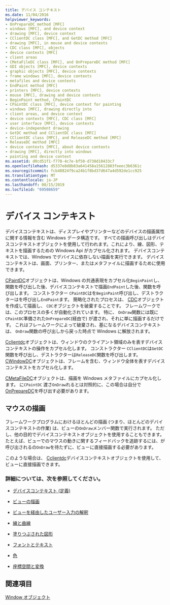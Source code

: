 ```yaml
---
title: デバイス コンテキスト
ms.date: 11/04/2016
helpviewer_keywords:
- OnPrepareDC method [MFC]
- windows [MFC], and device context
- drawing [MFC], device context
- CClientDC class [MFC], and GetDC method [MFC]
- drawing [MFC], in mouse and device contexts
- CDC class [MFC], objects
- device contexts [MFC]
- client areas
- CMetaFileDC class [MFC], and OnPrepareDC method [MFC]
- GDI objects [MFC], device contexts
- graphic objects [MFC], device contexts
- frame windows [MFC], device contexts
- metafiles and device contexts
- EndPaint method [MFC]
- printers [MFC], device contexts
- mouse [MFC], drawing and device contexts
- BeginPaint method, CPaintDC
- CPaintDC class [MFC], device context for painting
- windows [MFC], drawing directly into
- client areas, and device context
- device contexts [MFC], CDC class [MFC]
- user interface [MFC], device contexts
- device-independent drawing
- GetDC method and CClientDC class [MFC]
- CClientDC class [MFC], and ReleaseDC method [MFC]
- ReleaseDC method [MFC]
- device contexts [MFC], about device contexts
- drawing [MFC], directly into windows
- painting and device context
ms.assetid: d0cd51f1-f778-4c7e-bf50-d738d10433c7
ms.openlocfilehash: d5337e8d8b83a641458a15612803feeec3b6361c
ms.sourcegitcommit: fcb48824f9ca24b1f8bd37d647a4d592de1cc925
ms.translationtype: MT
ms.contentlocale: ja-JP
ms.lasthandoff: 08/15/2019
ms.locfileid: "69508659"
---
```

# <a name="device-contexts"></a>デバイス コンテキスト

デバイスコンテキストは、ディスプレイやプリンターなどのデバイスの描画属性に関する情報を含む Windows データ構造です。 すべての描画呼び出しはデバイスコンテキストオブジェクトを使用して行われます。これにより、線、図形、テキストを描画するための Windows Api がカプセル化されます。 デバイスコンテキストでは、Windows でデバイスに依存しない描画を実行できます。 デバイスコンテキストは、画面、プリンター、またはメタファイルに描画するために使用できます。

[CPaintDC](../mfc/reference/cpaintdc-class.md)オブジェクトは、Windows の共通表現をカプセル化`BeginPaint`し、関数を呼び出した後、デバイスコンテキストで描画`EndPaint`した後、関数を呼び出します。 コンストラクター `CPaintDC`はを`BeginPaint`呼び出し、デストラクターはを呼び出し`EndPaint`ます。 簡略化されたプロセスは、 [CDC](../mfc/reference/cdc-class.md)オブジェクトを作成して描画し、 `CDC`オブジェクトを破棄することです。 フレームワークでは、このプロセスの多くが自動化されています。 特に、 `OnDraw`関数には既に`CPaintDC`準備された`OnPrepareDC`(経由で) が渡され、それに単に描画するだけです。 これはフレームワークによって破棄され、基になるデバイスコンテキストは、 `OnDraw`関数の呼び出しから戻った時点で Windows に解放されます。

[Cclientdc](../mfc/reference/cclientdc-class.md)オブジェクトは、ウィンドウのクライアント領域のみを表すデバイスコンテキストの操作をカプセル化します。 コンストラクター `CClientDC`は`GetDC`関数を呼び出し、デストラクターは`ReleaseDC`関数を呼び出します。 [CWindowDC](../mfc/reference/cwindowdc-class.md)オブジェクトは、フレームを含む、ウィンドウ全体を表すデバイスコンテキストをカプセル化します。

[CMetaFileDC](../mfc/reference/cmetafiledc-class.md)オブジェクトは、描画を Windows メタファイルにカプセル化します。 に`CPaintDC` 渡さ`OnDraw`れるとは対照的に、この場合は自分で[OnPrepareDC](../mfc/reference/cview-class.md#onpreparedc)を呼び出す必要があります。

## <a name="mouse-drawing"></a>マウスの描画

フレームワークプログラムにおけるほとんどの描画 (つまり、ほとんどのデバイスコンテキストの作業) は、ビューの`OnDraw`メンバー関数で実行されます。 ただし、他の目的でデバイスコンテキストオブジェクトを使用することもできます。 たとえば、ビューでのマウスの動きに関するフィードバックを追跡するには、が呼び出されるの`OnDraw`を待たずに、ビューに直接描画する必要があります。

このような場合は、 [Cclientdc](../mfc/reference/cclientdc-class.md)デバイスコンテキストオブジェクトを使用して、ビューに直接描画できます。

### <a name="what-do-you-want-to-know-more-about"></a>詳細については、次を参照してください。

- [デバイスコンテキスト (定義)](/windows/win32/gdi/device-contexts)

- [ビューの描画](../mfc/drawing-in-a-view.md)

- [ビューを経由したユーザー入力の解釈](../mfc/interpreting-user-input-through-a-view.md)

- [線と曲線](/windows/win32/gdi/lines-and-curves)

- [塗りつぶされた図形](/windows/win32/gdi/filled-shapes)

- [フォントとテキスト](/windows/win32/gdi/fonts-and-text)

- [色](/windows/win32/gdi/colors)

- [座標空間と変換](/windows/win32/gdi/coordinate-spaces-and-transformations)

## <a name="see-also"></a>関連項目

[Window オブジェクト](../mfc/window-objects.md)

